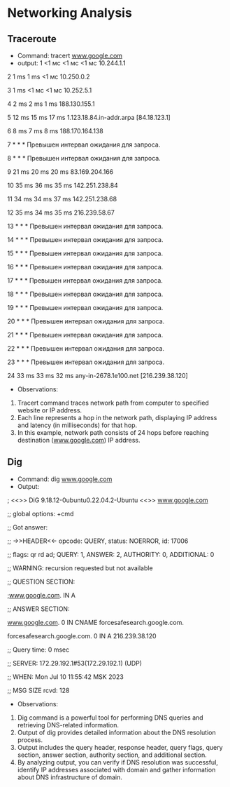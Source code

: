 # Networking Analysis

## Traceroute
- Command: tracert www.google.com
- output:
1    <1 мс    <1 мс    <1 мс  10.244.1.1
  
2     1 ms     1 ms    <1 мс  10.250.0.2

3     1 ms    <1 мс    <1 мс  10.252.5.1

4     2 ms     2 ms     1 ms  188.130.155.1

5    12 ms    15 ms    17 ms  1.123.18.84.in-addr.arpa [84.18.123.1]

6     8 ms     7 ms     8 ms  188.170.164.138

7     *        *        *     Превышен интервал ожидания для запроса.

8     *        *        *     Превышен интервал ожидания для запроса.

9    21 ms    20 ms    20 ms  83.169.204.166

10    35 ms    36 ms    35 ms  142.251.238.84

11    34 ms    34 ms    37 ms  142.251.238.68

12    35 ms    34 ms    35 ms  216.239.58.67

13     *        *        *     Превышен интервал ожидания для запроса.

14     *        *        *     Превышен интервал ожидания для запроса.

15     *        *        *     Превышен интервал ожидания для запроса.

16     *        *        *     Превышен интервал ожидания для запроса.

17     *        *        *     Превышен интервал ожидания для запроса.

18     *        *        *     Превышен интервал ожидания для запроса.

19     *        *        *     Превышен интервал ожидания для запроса.

20     *        *        *     Превышен интервал ожидания для запроса.

21     *        *        *     Превышен интервал ожидания для запроса.

22     *        *        *     Превышен интервал ожидания для запроса.

23     *        *        *     Превышен интервал ожидания для запроса.

24    33 ms    33 ms    32 ms  any-in-2678.1e100.net [216.239.38.120]

- Observations:
1) Tracert command traces network path from computer to specified website or IP address.
2) Each line represents a hop in the network path, displaying IP address and latency (in milliseconds) for that hop.
3) In this example, network path consists of 24 hops before reaching destination (www.google.com) IP address.

## Dig

- Command: dig www.google.com
- Output:

; <<>> DiG 9.18.12-0ubuntu0.22.04.2-Ubuntu <<>> www.google.com

;; global options: +cmd

;; Got answer:

;; ->>HEADER<<- opcode: QUERY, status: NOERROR, id: 17006

;; flags: qr rd ad; QUERY: 1, ANSWER: 2, AUTHORITY: 0, ADDITIONAL: 0

;; WARNING: recursion requested but not available


;; QUESTION SECTION:

;www.google.com.                        IN      A


;; ANSWER SECTION:

www.google.com.         0       IN      CNAME   forcesafesearch.google.com.

forcesafesearch.google.com. 0   IN      A       216.239.38.120


;; Query time: 0 msec

;; SERVER: 172.29.192.1#53(172.29.192.1) (UDP)

;; WHEN: Mon Jul 10 11:55:42 MSK 2023

;; MSG SIZE  rcvd: 128

- Observations:
1) Dig command is a powerful tool for performing DNS queries and retrieving DNS-related information.
2) Output of dig provides detailed information about the DNS resolution process.
3) Output includes the query header, response header, query flags, query section, answer section, authority section, and additional section.
4) By analyzing output, you can verify if DNS resolution was successful, identify IP addresses associated with domain and gather information about DNS infrastructure of domain.
